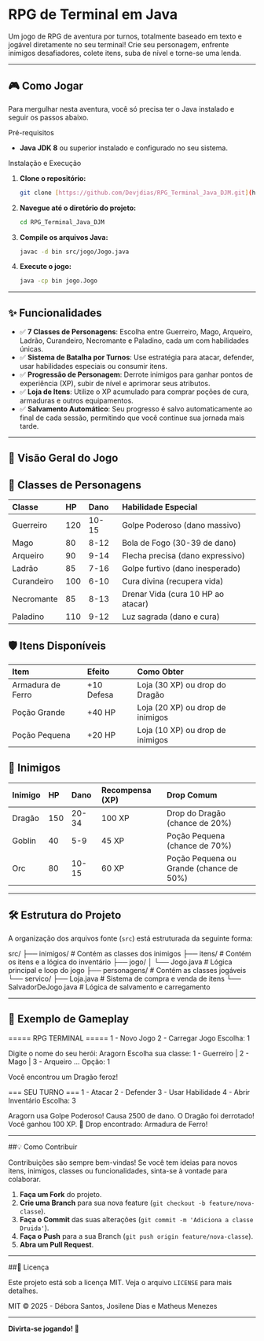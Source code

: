 # RPG de Terminal em Java

Um jogo de RPG de aventura por turnos, totalmente baseado em texto e jogável diretamente no seu terminal! 
Crie seu personagem, enfrente inimigos desafiadores, colete itens, suba de nível e torne-se uma lenda.

---

## 🎮 Como Jogar

Para mergulhar nesta aventura, você só precisa ter o Java instalado e seguir os passos abaixo.

 Pré-requisitos

- **Java JDK 8** ou superior instalado e configurado no seu sistema.

 Instalação e Execução

1.  **Clone o repositório:**
    ```bash
    git clone [https://github.com/Devjdias/RPG_Terminal_Java_DJM.git](https://github.com/Devjdias/RPG_Terminal_Java_DJM.git)
    ```

2.  **Navegue até o diretório do projeto:**
    ```bash
    cd RPG_Terminal_Java_DJM
    ```

3.  **Compile os arquivos Java:**
    ```bash
    javac -d bin src/jogo/Jogo.java
    ```

4.  **Execute o jogo:**
    ```bash
    java -cp bin jogo.Jogo
    ```

---

## ✨ Funcionalidades

-   ✅ **7 Classes de Personagens**: Escolha entre Guerreiro, Mago, Arqueiro, Ladrão, Curandeiro, Necromante e Paladino, cada um com habilidades únicas.
-   ✅ **Sistema de Batalha por Turnos**: Use estratégia para atacar, defender, usar habilidades especiais ou consumir itens.
-   ✅ **Progressão de Personagem**: Derrote inimigos para ganhar pontos de experiência (XP), subir de nível e aprimorar seus atributos.
-   ✅ **Loja de Itens**: Utilize o XP acumulado para comprar poções de cura, armaduras e outros equipamentos.
-   ✅ **Salvamento Automático**: Seu progresso é salvo automaticamente ao final de cada sessão, permitindo que você continue sua jornada mais tarde.

---

 ## 👾 Visão Geral do Jogo

## 💫 Classes de Personagens

| Classe     | HP  | Dano    | Habilidade Especial                  |
| :--------- | :-- | :------ | :----------------------------------- |
| Guerreiro  | 120 | 10-15   | Golpe Poderoso (dano massivo)        |
| Mago       | 80  | 8-12    | Bola de Fogo (30-39 de dano)         |
| Arqueiro   | 90  | 9-14    | Flecha precisa (dano expressivo)     |
| Ladrão     | 85  | 7-16    | Golpe furtivo (dano inesperado)      |
| Curandeiro | 100 | 6-10    | Cura divina (recupera vida)          |
| Necromante | 85  | 8-13    | Drenar Vida (cura 10 HP ao atacar)   |
| Paladino   | 110 | 9-12    | Luz sagrada (dano e cura)            |

## 🛡️ Itens Disponíveis

| Item              | Efeito      | Como Obter                         |
| :---------------- | :---------- | :--------------------------------- |
| Armadura de Ferro | +10 Defesa  | Loja (30 XP) ou drop do Dragão     |
| Poção Grande      | +40 HP      | Loja (20 XP) ou drop de inimigos   |
| Poção Pequena     | +20 HP      | Loja (10 XP) ou drop de inimigos   |

## 🎯 Inimigos

| Inimigo | HP  | Dano    | Recompensa (XP) | Drop Comum                           |
| :------ | :-- | :------ | :-------------- | :----------------------------------- |
| Dragão  | 150 | 20-34   | 100 XP          | Drop do Dragão (chance de 20%)       |
| Goblin  | 40  | 5-9     | 45 XP           | Poção Pequena (chance de 70%)        |
| Orc     | 80  | 10-15   | 60 XP           | Poção Pequena ou Grande (chance de 50%) |

---

## 🛠️ Estrutura do Projeto

A organização dos arquivos fonte (`src`) está estruturada da seguinte forma:

src/
├── inimigos/             # Contém as classes dos inimigos
├── itens/                # Contém os itens e a lógica do inventário
├── jogo/
│   └── Jogo.java         # Lógica principal e loop do jogo
├── personagens/          # Contém as classes jogáveis
└── servico/
├── Loja.java             # Sistema de compra e venda de itens
└── SalvadorDeJogo.java   # Lógica de salvamento e carregamento


---

## 📌 Exemplo de Gameplay

===== RPG TERMINAL =====
1 - Novo Jogo
2 - Carregar Jogo
Escolha: 1

Digite o nome do seu herói: Aragorn
Escolha sua classe:
1 - Guerreiro | 2 - Mago | 3 - Arqueiro ...
Opção: 1

Você encontrou um Dragão feroz!

=== SEU TURNO ===
1 - Atacar
2 - Defender
3 - Usar Habilidade
4 - Abrir Inventário
Escolha: 3

Aragorn usa Golpe Poderoso! Causa 2500 de dano.
O Dragão foi derrotado! Você ganhou 100 XP.
🎁 Drop encontrado: Armadura de Ferro!


---

##💡 Como Contribuir

Contribuições são sempre bem-vindas! Se você tem ideias para novos itens, inimigos, classes ou funcionalidades, sinta-se à vontade para colaborar.

1.  **Faça um Fork** do projeto.
2.  **Crie uma Branch** para sua nova feature (`git checkout -b feature/nova-classe`).
3.  **Faça o Commit** das suas alterações (`git commit -m 'Adiciona a classe Druida'`).
4.  **Faça o Push** para a sua Branch (`git push origin feature/nova-classe`).
5.  **Abra um Pull Request**.

---

##📜 Licença

Este projeto está sob a licença MIT. Veja o arquivo `LICENSE` para mais detalhes.

MIT © 2025 - Débora Santos, Josilene Dias e Matheus Menezes

---

**Divirta-se jogando! 🎉**
